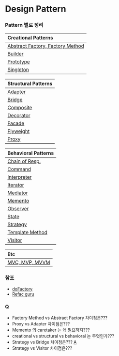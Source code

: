 # Design Pattern

### Pattern 별로 정리

| Creational Patterns |
|:--------|
| [Abstract Factory, Factory Method](/designpattern/FactoryMethod_AbstractFactory.md) |
| [Builder](/designpattern/Builder.md) |
| [Prototype](/designpattern/Prototype.md) |
| [Singleton](/designpattern/Singleton.md) |

| Structural Patterns |
|:--------|
| [Adapter](/designpattern/Adapter.md) |
| [Bridge](/designpattern/Bridge.md) |
| [Composite](/designpattern/Composite.md) |
| [Decorator](/designpattern/Decorator.md) |
| [Facade](/designpattern/Facade.md) |
| [Flyweight](/designpattern/Flyweight.md) |
| [Proxy](/designpattern/Proxy.md) |

| Behavioral Patterns |
|:--------|
| [Chain of Resp.](/designpattern/ChainResp.md) |
| [Command](/designpattern/Command.md) |
| [Interpreter](/designpattern/Interpreter.md) |
| [Iterator](/designpattern/Iterator.md) |
| [Mediator](/designpattern/Mediator.md) |
| [Memento](/designpattern/Memento.md) |
| [Observer](/designpattern/Observer.md) |
| [State](/designpattern/State.md) |
| [Strategy](/designpattern/Strategy.md) |
| [Template Method](/designpattern/TempleteMethod.md) |
| [Visitor](/designpattern/Visitor.md) |

| Etc |
|:-------|
| [MVC, MVP, MVVM](/DesignPattern/mvc_mvp_mvvm.md)

### 참조
* [doFactory](https://www.dofactory.com/net/design-patterns)
* [Refac guru](https://refactoring.guru/design-patterns)

### Q

* Factory Method vs Abstract Factory 차이점은???
* Proxy vs Adapter 차이점은???
* Memento 의 caretaker 는 왜 필요하지???
* creational vs structural vs behavioral 는 무엇인가???
* Strategy vs Bridge 차이점은??? [A](/designpattern/Strategy_vs_Bridge.md)
* Strategy vs Visitor 차이점은???